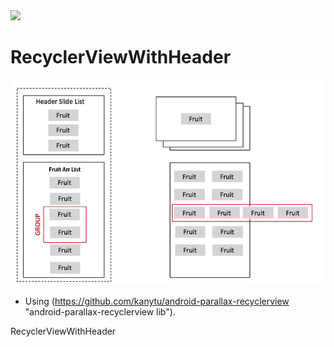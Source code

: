 

<img src="https://raw.githubusercontent.com/jangyoun/android-recyclerview-with-header/master/preivew.gif" width="250">

# RecyclerViewWithHeader

<img src="https://raw.githubusercontent.com/jangyoun/android-recyclerview-with-header/master/description.png">

- Using (https://github.com/kanytu/android-parallax-recyclerview "android-parallax-recyclerview lib").
 
RecyclerViewWithHeader
